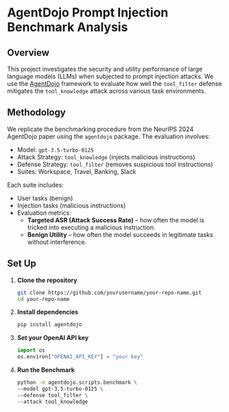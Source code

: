 # AgentDojo Prompt Injection Benchmark Analysis

## Overview
This project investigates the security and utility performance of large language models (LLMs) when subjected to prompt injection attacks. We use the [AgentDojo](https://github.com/ethz-spylab/agentdojo) framework to evaluate how well the `tool_filter` defense mitigates the `tool_knowledge` attack across various task environments.

## Methodology
We replicate the benchmarking procedure from the NeurIPS 2024 AgentDojo paper using the `agentdojo` package. The evaluation involves:
- Model: `gpt-3.5-turbo-0125`
- Attack Strategy: `tool_knowledge` (injects malicious instructions)
- Defense Strategy: `tool_filter` (removes suspicious tool instructions)
- Suites: Workspace, Travel, Banking, Slack

Each suite includes:
- User tasks (benign)
- Injection tasks (malicious instructions)
- Evaluation metrics:
  -  **Targeted ASR (Attack Success Rate)** – how often the model is tricked into executing a malicious instruction.
  -  **Benign Utility** – how often the model succeeds in legitimate tasks without interference.

## Set Up
1. **Clone the repository**
   ```bash
   git clone https://github.com/yourusername/your-repo-name.git
   cd your-repo-name
2. **Install dependencies**
   ```bash
   pip install agentdojo
3. **Set your OpenAI API key**
    ```python
    import os
    os.environ["OPENAI_API_KEY"] = "your key"
4. **Run the Benchmark**
    ```bash
    python -m agentdojo.scripts.benchmark \
    --model gpt-3.5-turbo-0125 \
    --defense tool_filter \
    --attack tool_knowledge
